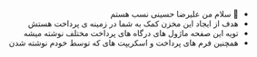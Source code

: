 <div dir="rtl">

- 👋 سلام من علیرضا حسینی نسب هستم
- هدف از ایجاد این مخزن کمک به شما در زمینه ی پرداخت هستش
- تویه این صفحه ماژول های درگاه های پرداخت مختلف نوشته میشه
- همچنین فرم های پرداخت و اسکریپت های که توسط خودم نوشته شدن

</div>
